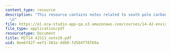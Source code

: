 ```yaml
---
content_type: resource
description: "This resource contains notes related to south pole carbon asset management.\r\
  \n"
file: https://ol-ocw-studio-app-qa.s3.amazonaws.com/courses/14-42-environmental-policy-and-economics-spring-2011/0ee6f42feef1381eddb0fd584f78f69a_MIT14_42S11_note19.pdf
file_type: application/pdf
resourcetype: Document
title: MIT14_42S11_note19.pdf
uid: 0ee6f42f-eef1-381e-ddb0-fd584f78f69a
---
```

